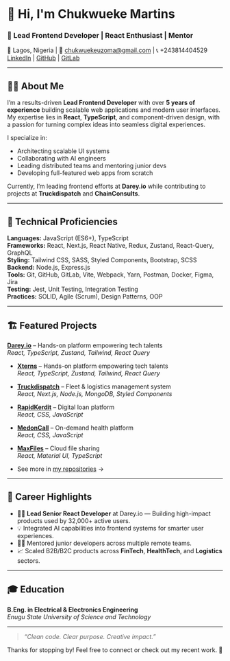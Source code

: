# 👋 Hi, I'm Chukwueke Martins

### 🚀 Lead Frontend Developer | React Enthusiast | Mentor  
📍 Lagos, Nigeria | 📧 chukwuekeuzoma@gmail.com | 📞 +243814404529  
[LinkedIn](https://www.linkedin.com/in/martins-chukwueke-6898981b0/) | [GitHub](https://github.com/chukwuekeuzoma/) | [GitLab](https://gitlab.com/chukwuekeuzoma)

---

## 👨‍💻 About Me

I’m a results-driven **Lead Frontend Developer** with over **5 years of experience** building scalable web applications and modern user interfaces. My expertise lies in **React**, **TypeScript**, and component-driven design, with a passion for turning complex ideas into seamless digital experiences.

I specialize in:
- Architecting scalable UI systems
- Collaborating with AI engineers
- Leading distributed teams and mentoring junior devs
- Developing full-featured web apps from scratch

Currently, I’m leading frontend efforts at **Darey.io** while contributing to projects at **Truckdispatch** and **ChainConsults**.

---

## 🧠 Technical Proficiencies

**Languages:** JavaScript (ES6+), TypeScript  
**Frameworks:** React, Next.js, React Native, Redux, Zustand, React-Query, GraphQL  
**Styling:** Tailwind CSS, SASS, Styled Components, Bootstrap, SCSS  
**Backend:** Node.js, Express.js  
**Tools:** Git, GitHub, GitLab, Vite, Webpack, Yarn, Postman, Docker, Figma, Jira  
**Testing:** Jest, Unit Testing, Integration Testing  
**Practices:** SOLID, Agile (Scrum), Design Patterns, OOP

---

## 🏗️ Featured Projects
**[Darey.io](https://www.darey.io/)** – Hands-on platform empowering tech talents  
  _React, TypeScript, Zustand, Tailwind, React Query_
  
- **[Xterns](https://xterns.ai/)** – Hands-on platform empowering tech talents  
  _React, TypeScript, Zustand, Tailwind, React Query_

- **[Truckdispatch](https://www.gettruckdispatch.com/)** – Fleet & logistics management system  
  _React, Next.js, Node.js, MongoDB, Styled Components_

- **[RapidKerdit](https://rapidkredit-web-application.web.app/#/)** – Digital loan platform  
  _React, CSS, JavaScript_

- **[MedonCall](https://medoncall-fab0f.web.app/#/)** – On-demand health platform  
  _React, CSS, JavaScript_

- **[MaxFiles](https://max-files.web.app/home)** – Cloud file sharing  
  _React, Material UI, TypeScript_

- See more in [my repositories](https://github.com/YOUR_GITHUB?tab=repositories) →

---

## 🧭 Career Highlights

- 👨‍💼 **Lead Senior React Developer** at Darey.io — Building high-impact products used by 32,000+ active users.  
- 💡 Integrated AI capabilities into frontend systems for smarter user experiences.  
- 🧑‍🏫 Mentored junior developers across multiple remote teams.  
- 📈 Scaled B2B/B2C products across **FinTech**, **HealthTech**, and **Logistics** sectors.  

---

## 🎓 Education

**B.Eng. in Electrical & Electronics Engineering**  
_Enugu State University of Science and Technology_

---

> *“Clean code. Clear purpose. Creative impact.”*

Thanks for stopping by! Feel free to connect or check out my recent work. 🙏


<!--
**chukwuekeuzoma/chukwuekeuzoma** is a ✨ _special_ ✨ repository because its `README.md` (this file) appears on your GitHub profile.

Here are some ideas to get you started:

- 🔭 I’m currently working on ...
- 🌱 I’m currently learning ...
- 👯 I’m looking to collaborate on ...
- 🤔 I’m looking for help with ...
- 💬 Ask me about ...
- 📫 How to reach me: ...
- 😄 Pronouns: ...
- ⚡ Fun fact: ...
-->

